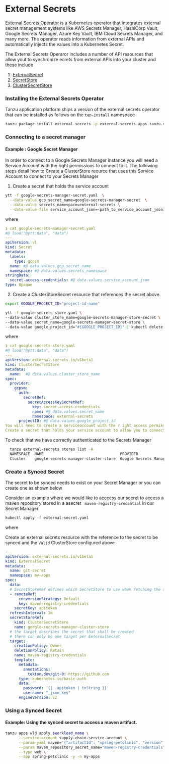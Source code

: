 # External Secrets 

[External Secrets Operator](https://external-secrets.io/latest/) is a Kubernetes operator that integrates external secret management systems like AWS Secrets Manager, HashiCorp Vault, Google Secrets Manager, Azure Key Vault, IBM Cloud Secrets Manager, and many more. The operator reads information from external APIs and automatically injects the values into a Kubernetes Secret.

The External Secrets Operaror includes a number of API resources that allow yout to synchronize ecrets from external APIs into your cluster and these include
1. [ExternalSecret](https://external-secrets.io/v0.7.0/introduction/overview/#externalsecret)
2. [SecretStore](https://external-secrets.io/v0.7.0/introduction/overview/#secretstore)
3. [ClusterSecretStore](https://external-secrets.io/v0.7.0/introduction/overview/#clustersecretstore) 

### Installing the External Secrets Operator 
Tanzu application platform ships a version of the external secrets operator that can be installed as follows on the `tap-install` namespace

```sh
tanzu package install external-secrets -p external-secrets.apps.tanzu.vmware.com -v 0.6.1+tap.1 -n tap-install

```

### Connecting to a secret manager 

#### Example : Google Secret Manager 

In order to connect to a Google Secrets Manager instance you will need a Service Account with the right permissions to connect to it. The following steps detail how to Create a ClusterStore reource that uses this Service Account to connect to your Secrets Manager 

1. Create a secret that holds the service account 
```sh
ytt -f google-secrets-manager-secret.yaml  \
  --data-value gcp_secret_name=google-secrets-manager-secret  \
  --data-value secrets_namespace=external-secrets \
  --data-value-file service_account_json=<path_to_service_account_json> | kubectl apply -f- 

```
where
```yaml
❯ cat google-secrets-manager-secret.yaml
#@ load("@ytt:data", "data")
---
apiVersion: v1
kind: Secret
metadata:
  labels:
    type: gcpsm
  name: #@ data.values.gcp_secret_name
  namespace: #@ data.values.secrets_namespace
stringData:
  secret-access-credentials: #@ data.values.service_account_json
type: Opaque
```

2. Create a ClusterStoreSecret resource that references the secret above.


```sh
export GOOGLE_PROJECT_ID="project-id-name"

ytt -f google-secrets-store.yaml \
--data-value cluster_store_name=google-secrets-manager-store-secret \
--data-value secret_name=google-secrets-manager-secret-store \
--data-value google_project_id="#{GOOGLE_PROJECT_ID}" | kubectl delete -f-
```

where
```yaml
❯ cat google-secrets-store.yaml
#@ load("@ytt:data", "data")
---
apiVersion: external-secrets.io/v1beta1
kind: ClusterSecretStore
metadata:
  name:  #@ data.values.cluster_store_name
spec:
  provider:
    gcpsm:
      auth:
        secretRef:
          secretAccessKeySecretRef:
            key: secret-access-credentials
            name: #@ data.values.secret_name
            namespace: external-secrets
      projectID: #@ data.values.google_project_id
You will need to create a serviceaccount with the r ight access permikssions to your secrets nager a n asscoiated key t
Create a secret that holds your service account to allow you to connect to your Google Secrets Manager instance
```

To check that we have correctly authenticated to the Secrets Manager 
```sh  
  tanzu external-secrets stores list -A
  NAMESPACE  NAME                                  PROVIDER                STATUS
  Cluster    google-secrets-manager-cluster-store  Google Secrets Manager  Valid
```

### Create a Synced Secret 

The secret to be synced needs to exist on your Secret Manager or you can create one as shown below 

Consider an example where we would like to acccess our secret to access a maven repository stored in a asecret ` maven-registry-credential` in our Secret Manager. 

```sh
kubectl apply -f external-secret.yaml
```

where

Create an external secrets resource with the reference to the secret to be synced and the `Valid` ClusterStore configured above 
```yaml
---
apiVersion: external-secrets.io/v1beta1
kind: ExternalSecret
metadata:
  name: git-secret
  namespace: my-apps
spec:
  data:
  # SecretStoreRef defines which SecretStore to use when fetching the secret data
  - remoteRef:
      conversionStrategy: Default
      key: maven-registry-credentials
    secretKey: apitoken
  refreshInterval: 1m
  secretStoreRef:
    kind: ClusterSecretStore
    name: google-secrets-manager-cluster-store
  # the target describes the secret that shall be created
  # there can only be one target per ExternalSecret
  target:
    creationPolicy: Owner
    deletionPolicy: Retain
    name: maven-registry-credentials
    template:
      metadata:
        annotations:
          tekton.dev/git-0: https://github.com
      type: kubernetes.io/basic-auth
      data:
        password: '{{ .apitoken | toString }}'
        username: "_json_key"
      engineVersion: v2
```

### Using a Synced Secret 
#### Example: Using the synced secret to access a maven artifact.

```sh
tanzu apps wld apply $workload_name \
      --service-account supply-chain-service-account \
      --param-yaml maven='{"artifactId": "spring-petclinic", "version": "3.7.4", "groupId": "org.springframework.samples"}' \
      --param maven_repository_secret_name="maven-registry-credentials"\
      --type web \
      --app spring-petclinic -y -n my-apps
```
